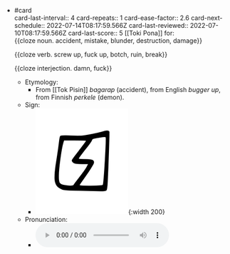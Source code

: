 - #card  
  card-last-interval:: 4
  card-repeats:: 1
  card-ease-factor:: 2.6
  card-next-schedule:: 2022-07-14T08:17:59.566Z
  card-last-reviewed:: 2022-07-10T08:17:59.566Z
  card-last-score:: 5
  [[Toki Pona]] for:  
  {{cloze noun. accident, mistake, blunder, destruction, damage}}
  
  {{cloze verb. screw up, fuck up, botch, ruin, break}}
  
  {{cloze interjection. damn, fuck}}
	- Etymology:
		- From [[Tok Pisin]] *bagarap* (accident), from English *bugger up*, from Finnish *perkele* (demon).
	- Sign:
		- ![Pakala_-_sitelen_pona_in_Sonja_Lang's_handwriting.svg](../assets/Pakala_-_sitelen_pona_in_Sonja_Lang's_handwriting_1657538614681_0.svg){:width 200}
	- Pronunciation:
		- ![](../assets/Toki_Pona_-_jan_Lakuse_-_pakala_1657404344886_0.ogg)